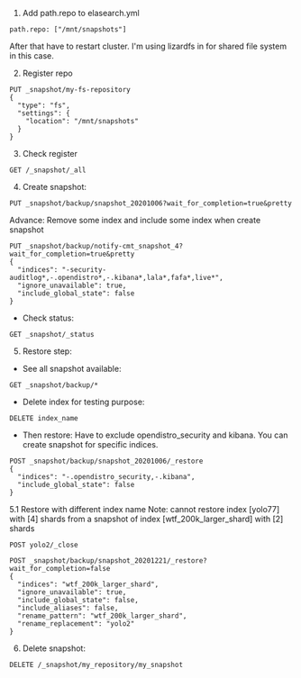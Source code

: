 1. Add path.repo to elasearch.yml
```
path.repo: ["/mnt/snapshots"]
```
After that have to restart cluster. I'm using lizardfs in for shared file system in this case.

2. Register repo
```
PUT _snapshot/my-fs-repository
{
  "type": "fs",
  "settings": {
    "location": "/mnt/snapshots"
  }
}
```

3. Check register
```
GET /_snapshot/_all
```

4. Create snapshot:

```
PUT _snapshot/backup/snapshot_20201006?wait_for_completion=true&pretty
```
Advance: Remove some index and include some index when create snapshot
```
PUT _snapshot/backup/notify-cmt_snapshot_4?wait_for_completion=true&pretty
{
  "indices": "-security-auditlog*,-.opendistro*,-.kibana*,lala*,fafa*,live*",
  "ignore_unavailable": true,
  "include_global_state": false
}
```

- Check status: 
```
GET _snapshot/_status
```

5. Restore step:
- See all snapshot available:
```
GET _snapshot/backup/*
```
- Delete index for testing purpose: 
```
DELETE index_name
```

- Then restore: Have to exclude opendistro_security and kibana. You can create snapshot for specific indices.
```
POST _snapshot/backup/snapshot_20201006/_restore 
{
  "indices": "-.opendistro_security,-.kibana",
  "include_global_state": false
}
```

5.1 Restore with different index name
Note: cannot restore index [yolo77] with [4] shards from a snapshot of index [wtf_200k_larger_shard] with [2] shards
```
POST yolo2/_close

POST _snapshot/backup/snapshot_20201221/_restore?wait_for_completion=false
{
  "indices": "wtf_200k_larger_shard",
  "ignore_unavailable": true,
  "include_global_state": false,        
  "include_aliases": false,
  "rename_pattern": "wtf_200k_larger_shard", 
  "rename_replacement": "yolo2"
}
```

6. Delete snapshot:
```
DELETE /_snapshot/my_repository/my_snapshot
```
